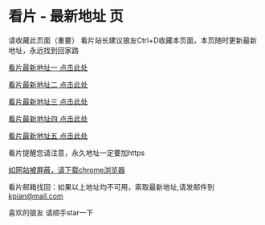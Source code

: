 # 看片 - 最新地址 页

请收藏此页面（重要）
看片站长建议狼友Ctrl+D收藏本页面，本页随时更新最新地址，永远找到回家路

[看片最新地址一 点击此处](https://8xjo.buzz/) 

[看片最新地址二 点击此处](https://8xjp.buzz/) 

[看片最新地址三 点击此处](https://8xjs.buzz/) 

[看片最新地址四 点击此处](https://8xjt.buzz/) 

[看片最新地址五 点击此处](https://8xjn.buzz/) 

看片提醒您请注意，永久地址一定要加https

[如网站被屏蔽，请下载chrome浏览器](https://8xe23.com/chrome_93.0.4577.82.apk) 

看片邮箱找回：如果以上地址均不可用，索取最新地址,请发邮件到 kpian@mail.com

喜欢的狼友 请顺手star一下
